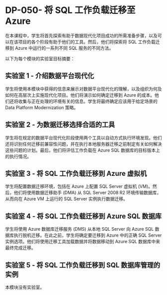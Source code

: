 ﻿# DP-050- 将 SQL 工作负载迁移至 Azure

在本课程中，学生将首先探索有助于数据现代化项目成功的所需准备步骤，以及可以在该项目的各个阶段有助于他们的工具。然后，他们将探索将 SQL 工作负载迁移到 Azure 中运行的一系列不同 SQL 服务的不同方法。

以下为每个模块的实验室目标摘要：

## 实验室 1 - 介绍数据平台现代化

学生将使用本模块中获得的信息来展示对数据平台现代化的理解，以及组织为何及如何在高层次上实施现代化项目。他们将演示如何确定迁移到 Azure 的成本。他们还将收集与正在处理的环境有关的信息。学生将最终确定应该用于给定场景的 Data Platform Modernization 策略。

## 实验室 2 - 为数据迁移选择合适的工具

学生将在规定的数据平台现代化阶段使用两个工具以自动方式执行环境发现。他们还将识别任何迁移前兼容性问题，并在执行本地服务器迁移之前制定有关如何解决这些问题的计划。最后，他们将评估工作负载在 Azure SQL 数据库的目标版本上的执行情况。

## 实验室 3 - 将 SQL 工作负载迁移到 Azure 虚拟机

学生将配置数据迁移环境，包括在 Azure 上配置 SQL Server 虚拟机 (VM)。然后，他们将使用数据迁移助手 (DMA) 从 SQL Server 2008 R2 环境传输数据库，从而向在 Azure VM 上运行的 SQL Server 实例执行数据迁移。

## 实验室 4 - 将 SQL 工作负载迁移到 Azure SQL 数据库

学生将使用 Azure 数据库迁移服务 (DMS) 从本地 SQL Server 向 Azure SQL 数据库执行脱机迁移。在此之前，学生将确定要迁移到 Azure 中的正确 SQL Server 实例选项。他们将使用迁移工具加载数据并将数据移动到 Azure SQL 数据库中来最终完成迁移。

## 实验室 5 - 将 SQL 工作负载迁移到 SQL 数据库管理的实例

本模块没有实验室。
